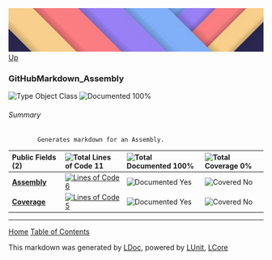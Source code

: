 ![](../Content/LDoc-banner-small.png "")
[Up](../LDoc.md)

### GitHubMarkdown_Assembly

![Type Object Class](http://b.repl.ca/v1/Type-Object%20Class-blue.png "") ![Documented 100%](http://b.repl.ca/v1/Documented-100%25-brightgreen.png "")




###### Summary

            Generates markdown for an Assembly.
            

Public   Fields (2) | ![Total Lines of Code 11](http://b.repl.ca/v1/Total%20Lines%20of%20Code-11-blue.png "") | ![Total Documented 100%](http://b.repl.ca/v1/Total%20Documented-100%25-brightgreen.png "") | ![Total Coverage 0%](http://b.repl.ca/v1/Total%20Coverage-0%25-red.png "")
:---  | :---  | :---  | :--- 
**[Assembly](GitHubMarkdown_Assembly_Assembly.md)** | [![Lines of Code 6](http://b.repl.ca/v1/Lines%20of%20Code-6-blue.png "")](../Markdown/GitHubMarkdown_Assembly.cs$L20) | ![Documented Yes](http://b.repl.ca/v1/Documented-Yes-brightgreen.png "") | ![Covered No](http://b.repl.ca/v1/Covered-No-red.png "")
**[Coverage](GitHubMarkdown_Assembly_Coverage.md)** | [![Lines of Code 5](http://b.repl.ca/v1/Lines%20of%20Code-5-blue.png "")](../Markdown/GitHubMarkdown_Assembly.cs$L25) | ![Documented Yes](http://b.repl.ca/v1/Documented-Yes-brightgreen.png "") | ![Covered No](http://b.repl.ca/v1/Covered-No-red.png "")




---

[Home](../../README.md) [Table of Contents](../../TableOfContents.md)

This markdown was generated by [LDoc](https://github.com/CodeSingularity/LDoc), powered by [LUnit](https://github.com/CodeSingularity/LUnit), [LCore](https://github.com/CodeSingularity/LCore)
